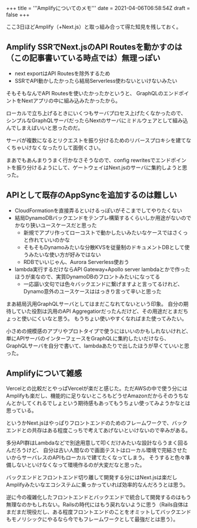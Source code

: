 +++
title = '''Amplifyについてのメモ'''
date = 2021-04-06T06:58:54Z
draft = false
+++

ここ3日ほどAmplify（+Next.js）と取っ組み合って得た知見を残しておく。

## Amplify SSRでNext.jsのAPI Routesを動かすのは（この記事書いている時点では）無理っぽい
- next exportはAPI Routesを除外するため
- SSRでAPI動かしたかったら結局Serverless使わないといけないみたい

そもそもなんでAPI Routesを使いたかったかというと、
GraphQLのエンドポイントをNextアプリの中に組み込みたかったから。

ローカルで立ち上げるときにいくつもサーバプロセス上げたくなかったので、
シンプルなGraphQLサーバだったらNextのサーバにミドルウェアとして組み込んでしまえばいいと思ったのだ。

サーバが複数になるとリクエストを振り分けるためのリバースプロキシを建てなくちゃいけなくなったりして面倒くさい。

まあでもあんまりうまく行かなさそうなので、config rewritesでエンドポイントを振り分けるようにして、ゲートウェイはNext.jsのサーバに集約しようと思った。

## APIとして既存のAppSyncを追加するのは難しい
- CloudFormationを直接弄るといけるっぽいがそこまでしてやりたくない
- 結局DynamoDBバックエンドをテンプレ構築するくらいしか用途がないのでかなり狭いユースケースだと思った
    - 新規でアプリ作ってローコストで動かしたいみたいなケースではさくっと作れていいのかな
    - そもそもDynamoみたいな分散KVSを従量制のドキュメントDBとして使うみたいな使い方が好みではない
    - RDBでいいじゃん、Aurora Serverless使おう
- lambda実行するだけならAPI Gateway+Apollo server lambdaとかで作ったほうが楽なので、実質DynamoDBのフロントみたいになってる
    - 一応謳い文句では色々バックエンドに繋げますよと言ってるけれど、Dynamo意外のユースケースははっきり言って辛いと思った

まあ結局汎用GraphQLサーバとしてはまだこなれてないという印象。
自分の期待していた役割は汎用のAPI Aggregatiorだったんだけど、その用途だとまだちょっと使いにくいなと思う。
もうちょい使いやすくなればまた使ってみたい。

小さめの規模感のアプリやプロトタイプで使うにはいいのかもしれないけれど、
単にAPIサーバのインターフェースをGraphQLに集約したいだけなら、
GraphQLサーバを自分で書いて、lambdaあたりで出したほうが早くていいと思った。

## Amplifyについて雑感
Vercelとの比較だとやっぱVercelが楽だと感じた。ただAWSの中で使う分にはAmplifyも楽だし、機能的に足りないところもどうせAmazonだからそのうちなんとかしてくれるでしょという期待感もあってもうちょい使ってみようかなとは思っている。

というかNext.jsはやっぱりフロントエンドのためのフレームワークで、バックエンドとの共存はある程度こっちで考えてあげないといけないので辛みがある。

多分API群はLambdaなどで別途用意して叩くだけみたいな設計ならうまく回るんだろうけど、
自分は古い人間なので画面テストはローカル環境で完結させたいからサーバレスのAPIもローカルで建てたくなってしまう。
そうすると色々準備しないといけなくなって環境作るのが大変だなと思った。

バックエンドとフロントエンド切り離して開発する分にはNext.jsは楽だしAmplifyみたいなエコシステムに乗っかっていれば効率的なんだろうとは思う。

逆に今の複雑化したフロントエンドとバックエンドで統合して開発するのはもう無理なのかもしれない。Railsの時代にはもう戻れないように思う（Rails自体はまだまだ現役だし、ある程度フロントエンドのことをオミットしてバックエンドもモノリシックにやるなら今でもフレームワークとして最強だとは思う）。

